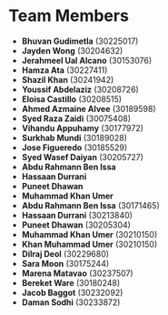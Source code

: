 # Team Members

- **Bhuvan Gudimetla** (30225017)
- **Jayden Wong** (30204632)
- **Jerahmeel Ual Alcano** (30153076)
- **Hamza Ata** (30227411)
- **Shazil Khan** (30241942)
- **Youssif Abdelaziz** (30208726)
- **Eloisa Castillo** (30208515)
- **Ahmed Azmaine Alvee** (30189598)
- **Syed Raza Zaidi** (30075408)
- **Vihandu Appuhamy** (30177972)
- **Surkhab Mundi** (30189028)
- **Jose Figueredo** (30185529)
- **Syed Wasef Daiyan** (30205727)
- **Abdu Rahmann Ben Issa**
- **Hassaan Durrani**
- **Puneet Dhawan**
- **Muhammad Khan Umer**
- **Abdu Rahmann Ben Issa** (30171465)
- **Hassaan Durrani** (30213840)
- **Puneet Dhawan** (30205304)
- **Muhammad Khan Umer** (30210150)
- **Khan Muhammad Umer** (30210150)
- **Dilraj Deol** (30229680)
- **Sara Moon** (30175244)
- **Marena Matavao** (30237507)
- **Bereket Ware** (30180248)
- **Jacob Baggot** (30232092)
- **Daman Sodhi** (30233872)